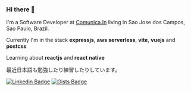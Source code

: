 ### Hi there 👋

I'm a Software Developer at [Comunica.In](https://comunica.in) living in Sao Jose dos Campos, Sao Paulo, Brazil.


Currently I'm in the stack **expressjs**, **aws serverless**, **vite**, **vuejs** and **postcss**


Learning about **reactjs** and **react native**


最近日本語も勉強したり練習したりしています。


[![Linkedin Badge](https://img.shields.io/badge/-LinkedIn-blue?style=flat-square&logo=Linkedin&logoColor=white)](https://www.linkedin.com/in/rafaelfsilva1/)
[![Gists Badge](https://img.shields.io/badge/-Gists-black?style=flat-square&logo=GitHub&logoColor=white)](https://gist.github.com/sasknot)
